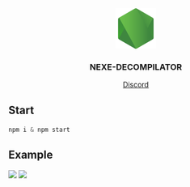 <div align="center">
    <img src="./src/assets//img/logo.png" alt="Logo" width="80" height="80">
  <h3>NEXE-DECOMPILATOR</h3>
  <p>
    <a target="_blank" href="https://discord.gg/ctp">Discord</a>
  </p>
</div>

## Start
```js
npm i & npm start
```

## Example

<img src="https://cdn.discordapp.com/attachments/1018282509764669550/1052990542440575006/image.png" width="500"/>
<img src="https://cdn.discordapp.com/attachments/1018282509764669550/1052990675513245776/image.png" width="500"/>
